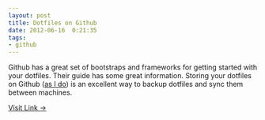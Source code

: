 ```yaml
---
layout: post
title: Dotfiles on Github
date: 2012-06-16  0:21:35
tags:
- github
---
```


Github has a great set of bootstraps and frameworks for getting started with your dotfiles. Their guide has some great information. Storing your dotfiles on Github ([as I do](https://github.com/hepplerj/dotfiles)) is an excellent way to backup dotfiles and sync them between machines. 

[Visit Link →](http://dotfiles.github.com/)